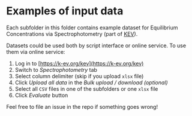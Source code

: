 # Examples of input data

Each subfolder in this folder contains example dataset for Equilibrium Concentrations via Spectrophotometry (part of [KEV](https://k-ev.org)).

Datasets could be used both by script interface or online service. To use them via online service:

1. Log in to [https://k-ev.org/kev](https://k-ev.org/kev)
3. Switch to *Spectrophotometry* tab
4. Select column delimiter (skip if you upload `xlsx` file)
5. Click *Upload all data* in the *Bulk upload / download (optional)*
6. Select all `CSV` files in one of the subfolders or one `xlsx` file
7. Click *Evaluate* button

Feel free to file an issue in the repo if something goes wrong!

